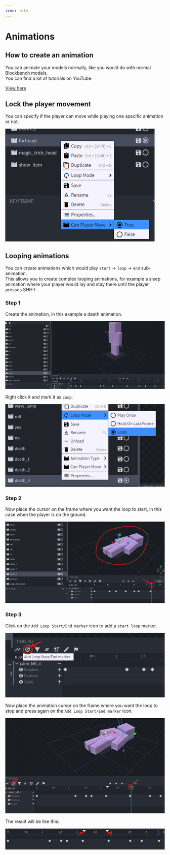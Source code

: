 ```yaml
---
icon: info
---
```


# Animations

## How to create an animation

You can animate your models normally, like you would do with normal Blockbench models.\
You can find a lot of tutorials on YouTube.


[View here](https://www.youtube.com/results?search_query=blockbench+animation+tutorial)


## Lock the player movement

You can specify if the player can move while playing one specific animation or not.

![](<assets/images/image (201).png>)

## Looping animations

You can create animations which would play `start` -> `loop` -> `end` sub-animation.\
This allows you to create complex looping animations, for example a sleep animation where your player would lay and stay there until the player presses SHIFT.

### Step 1

Create the animation, in this example a death animation.

![](<assets/images/image (82).png>)

Right click it and mark it as `Loop`.

![](<assets/images/image (80).png>)

### Step 2

Now place the cursor on the frame where you want the loop to start, in this case when the player is on the ground.

![](<assets/images/image (191).png>)

### Step 3

Click on the `Add Loop Start/End marker` icon to add a `start loop` marker.

![](<assets/images/image (140).png>)

Now place the animation cursor on the frame where you want the loop to stop and press again on the `Add Loop Start/End marker` icon.

![](<assets/images/image (103).png>)

The result will be like this:

![](<assets/images/image (119).png>)